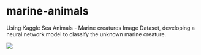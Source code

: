 # marine-animals

Using Kaggle Sea Animals - Marine creatures Image Dataset, developing a neural network model to classify the unknown marine creature. </br>

<image src = "https://github.com/M16R24/marine-animals/blob/main/0_9MuLYyFHV9MaqF3m.png">
